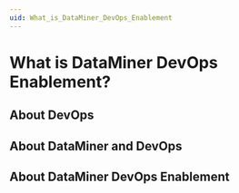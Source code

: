 ```yaml
---
uid: What_is_DataMiner_DevOps_Enablement
---
```


# What is DataMiner DevOps Enablement?

## About DevOps

## About DataMiner and DevOps

## About DataMiner DevOps Enablement
